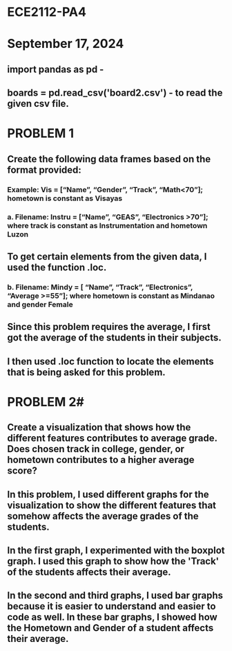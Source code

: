 # ECE2112-PA4
# September 17, 2024

## import pandas as pd - 
## boards = pd.read_csv('board2.csv') - to read the given csv file.

# PROBLEM 1 #
## Create the following data frames based on the format provided:
### Example: Vis = [“Name”, “Gender”, “Track”, “Math<70”]; hometown is constant as Visayas
### a. Filename: Instru = [“Name”, “GEAS”, “Electronics >70”]; where track is constant as Instrumentation and hometown Luzon
## To get certain elements from the given data, I used the function .loc.

### b. Filename: Mindy = [ “Name”, “Track”, “Electronics”, “Average >=55”]; where hometown is constant as Mindanao and gender Female
## Since this problem requires the average, I first got the average of the students in their subjects.
## I then used .loc function to locate the elements that is being asked for this problem.

# PROBLEM 2#
## Create a visualization that shows how the different features contributes to average grade. Does chosen track in college, gender, or hometown contributes to a higher average score?
## In this problem, I used different graphs for the visualization to show the different features that somehow affects the average grades of the students.
## In the first graph, I experimented with the boxplot graph. I used this graph to show how the 'Track' of the students affects their average.
## In the second and third graphs, I used bar graphs because it is easier to understand and easier to code as well. In these bar graphs, I showed how the Hometown and Gender of a student affects their average. 
